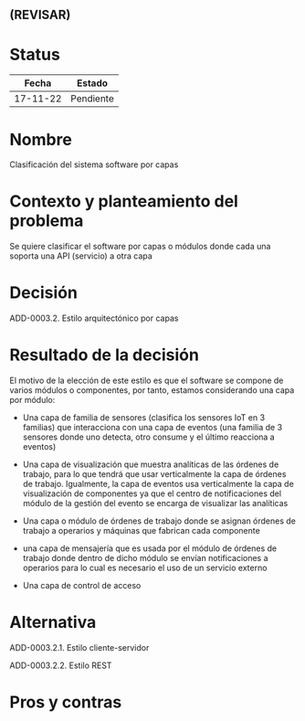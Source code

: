 ## (REVISAR)

# Status

| Fecha | Estado |
| --- | --- |
| 17-11-22 | Pendiente |

# Nombre

Clasificación del sistema software por capas

# Contexto y planteamiento del problema

Se quiere clasificar el software por capas o módulos donde cada una soporta una API (servicio) a otra capa

# Decisión

ADD-0003.2. Estilo arquitectónico por capas

# Resultado de la decisión

El motivo de la elección de este estilo es que el software se compone de varios módulos o componentes, por tanto, estamos considerando una capa por módulo:

- Una capa de familia de sensores (clasifica los sensores IoT en 3 familias) que interacciona con una capa de eventos (una familia de 3 sensores donde uno detecta, otro consume y el último reacciona a eventos)

- Una capa de visualización que muestra analíticas de las órdenes de trabajo, para lo que tendrá que usar verticalmente la capa de órdenes de trabajo. Igualmente, la capa de eventos usa verticalmente la capa de visualización de componentes ya que el centro de notificaciones del módulo de la gestión del evento se encarga de visualizar las analíticas

- Una capa o módulo de órdenes de trabajo donde se asignan órdenes de trabajo a operarios y máquinas que fabrican cada componente

- una capa de mensajería que es usada por el módulo de órdenes de trabajo donde dentro de dicho módulo se envían notificaciones a operarios para lo cual es necesario el uso de un servicio externo

- Una capa de control de acceso

# Alternativa

ADD-0003.2.1. Estilo cliente-servidor

ADD-0003.2.2. Estilo REST

# Pros y contras
